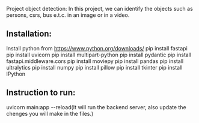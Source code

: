 Project object detection:
In this project, we can identify the objects such as persons, csrs, bus e.t.c. in an image or in a video.
## Installation:
Install python from  https://www.python.org/downloads/
pip install fastapi
pip install uvicorn
pip install multipart-python
pip install pydantic
pip install fastapi.middleware.cors
pip install moviepy
pip install pandas
pip install ultralytics
pip install numpy
pip install pillow
pip install tkinter
pip install IPython

## Instruction to run:
uvicorn main:app --reload(It will run the backend server, also update the chenges you will make in the files.)